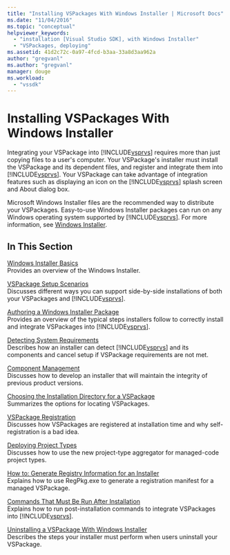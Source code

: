 ```yaml
---
title: "Installing VSPackages With Windows Installer | Microsoft Docs"
ms.date: "11/04/2016"
ms.topic: "conceptual"
helpviewer_keywords: 
  - "installation [Visual Studio SDK], with Windows Installer"
  - "VSPackages, deploying"
ms.assetid: 41d2c72c-0a97-4fcd-b3aa-33a8d3aa962a
author: "gregvanl"
ms.author: "gregvanl"
manager: douge
ms.workload: 
  - "vssdk"
---
```

# Installing VSPackages With Windows Installer
Integrating your VSPackage into [!INCLUDE[vsprvs](../../code-quality/includes/vsprvs_md.md)] requires more than just copying files to a user's computer. Your VSPackage's installer must install the VSPackage and its dependent files, and register and integrate them into [!INCLUDE[vsprvs](../../code-quality/includes/vsprvs_md.md)]. Your VSPackage can take advantage of integration features such as displaying an icon on the [!INCLUDE[vsprvs](../../code-quality/includes/vsprvs_md.md)] splash screen and About dialog box.  
  
 Microsoft Windows Installer files are the recommended way to distribute your VSPackages. Easy-to-use Windows Installer packages can run on any Windows operating system supported by [!INCLUDE[vsprvs](../../code-quality/includes/vsprvs_md.md)]. For more information, see [Windows Installer](https://msdn.microsoft.com/library/121be21b-b916-43e2-8f10-8b080516d2a0).  
  
## In This Section  
 [Windows Installer Basics](../../extensibility/internals/windows-installer-basics.md)  
 Provides an overview of the Windows Installer.  
  
 [VSPackage Setup Scenarios](../../extensibility/internals/vspackage-setup-scenarios.md)  
 Discusses different ways you can support side-by-side installations of both your VSPackages and [!INCLUDE[vsprvs](../../code-quality/includes/vsprvs_md.md)].  
  
 [Authoring a Windows Installer Package](../../extensibility/internals/authoring-a-windows-installer-package.md)  
 Provides an overview of the typical steps installers follow to correctly install and integrate VSPackages into [!INCLUDE[vsprvs](../../code-quality/includes/vsprvs_md.md)].  
  
 [Detecting System Requirements](../../extensibility/internals/detecting-system-requirements.md)  
 Describes how an installer can detect [!INCLUDE[vsprvs](../../code-quality/includes/vsprvs_md.md)] and its components and cancel setup if VSPackage requirements are not met.  
  
 [Component Management](../../extensibility/internals/component-management.md)  
 Discusses how to develop an installer that will maintain the integrity of previous product versions.  
  
 [Choosing the Installation Directory for a VSPackage](../../extensibility/internals/choosing-the-installation-directory-for-a-vspackage.md)  
 Summarizes the options for locating VSPackages.  
  
 [VSPackage Registration](../../extensibility/internals/vspackage-registration.md)  
 Discusses how VSPackages are registered at installation time and why self-registration is a bad idea.  
  
 [Deploying Project Types](../../extensibility/internals/deploying-project-types.md)  
 Discusses how to use the new project-type aggregator for managed-code project types.  
  
 [How to: Generate Registry Information for an Installer](../../extensibility/internals/how-to-generate-registry-information-for-an-installer.md)  
 Explains how to use RegPkg.exe to generate a registration manifest for a managed VSPackage.  
  
 [Commands That Must Be Run After Installation](../../extensibility/internals/commands-that-must-be-run-after-installation.md)  
 Explains how to run post-installation commands to integrate VSPackages into [!INCLUDE[vsprvs](../../code-quality/includes/vsprvs_md.md)].  
  
 [Uninstalling a VSPackage With Windows Installer](../../extensibility/internals/uninstalling-a-vspackage-with-windows-installer.md)  
 Describes the steps your installer must perform when users uninstall your VSPackage.  